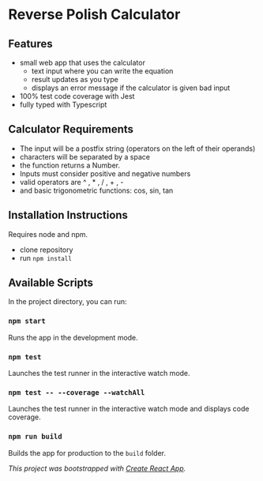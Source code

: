 # Reverse Polish Calculator

## Features

- small web app that uses the calculator
  - text input where you can write the equation
  - result updates as you type
  - displays an error message if the calculator is given bad input
- 100% test code coverage with Jest
- fully typed with Typescript

## Calculator Requirements

- The input will be a postfix string (operators on the left of their operands)
- characters will be separated by a space
- the function returns a Number.
- Inputs must consider positive and negative numbers
- valid operators are ^ , \* , / , + , -
- and basic trigonometric functions: cos, sin, tan

## Installation Instructions

Requires node and npm.

- clone repository
- run `npm install`

## Available Scripts

In the project directory, you can run:

### `npm start`

Runs the app in the development mode.

### `npm test`

Launches the test runner in the interactive watch mode.

### `npm test -- --coverage --watchAll`

Launches the test runner in the interactive watch mode and displays code coverage.

### `npm run build`

Builds the app for production to the `build` folder.

_This project was bootstrapped with [Create React App](https://github.com/facebook/create-react-app)._
